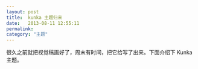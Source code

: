 ```yaml
---
layout: post
title:  kunka 主题归来
date:   2013-08-11 12:55:11
permalink:
category: "主题"
---
```


很久之前就把视觉稿画好了，周末有时间，把它给写了出来。下面介绍下 Kunka 主题。
